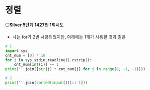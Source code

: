 # 정렬

⚪**Silver 5단계 1427번 1회시도**

- 나는 for가 2번 사용되었지만, 아래에는 1개가 사용된 것과 같음

```python
# 1
import sys
cnt_num = [0] * 10
for i in sys.stdin.readline().rstrip():
    cnt_num[int(i)] += 1
print(''.join([str(j) * cnt_num[j] for j in range(9, -1, -1)]))

# 2
print(''.join(sorted(input())[::-1]))
```

